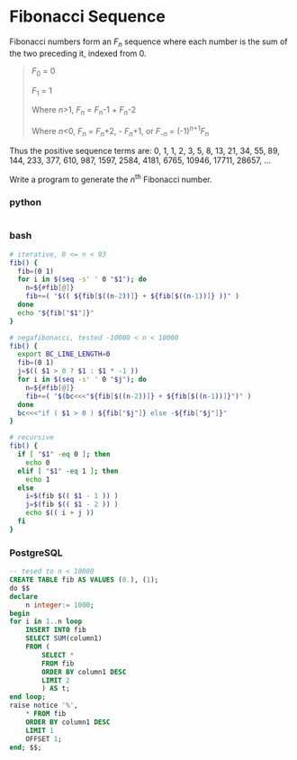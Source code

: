 # Fibonacci Sequence
Fibonacci numbers form an *F<sub>n</sub>* sequence where each number is the sum of the two preceding it, indexed from 0.

> *F*<sub>0</sub> = 0
>
> *F*<sub>1</sub> = 1
> 
> Where *n*>1, *F<sub>n</sub>* = *F<sub>n</sub>*-1 + *F<sub>n</sub>*-2
> 
> Where *n*<0, *F<sub>n</sub>* = *F<sub>n</sub>*+2, - *F<sub>n</sub>*+1, or  *F<sub>-n</sub>* = (-1)<sup>*n*+1</sup>*F<sub>n</sub>*

Thus the positive sequence terms are: 0, 1, 1, 2, 3, 5, 8, 13, 21, 34, 55, 89, 144, 233, 377, 610, 987, 1597, 2584, 4181, 6765, 10946, 17711, 28657, ...

Write a program to generate the *n*<sup>th</sup> Fibonacci number.

### python
```python

```

### bash
```bash
# iterative, 0 <= n < 93
fib() {
  fib=(0 1)
  for i in $(seq -s' ' 0 "$1"); do
    n=${#fib[@]}
    fib+=( "$(( ${fib[$((n-2))]} + ${fib[$((n-1))]} ))" )
  done
  echo "${fib["$1"]}"
}

# negafibonacci, tested -10000 < n < 10000
fib() {
  export BC_LINE_LENGTH=0
  fib=(0 1)
  j=$(( $1 > 0 ? $1 : $1 * -1 ))
  for i in $(seq -s' ' 0 "$j"); do
    n=${#fib[@]}
    fib+=( "$(bc<<<"${fib[$((n-2))]} + ${fib[$((n-1))]}")" )
  done
  bc<<<"if ( $1 > 0 ) ${fib["$j"]} else -${fib["$j"]}"
}

# recursive
fib() {
  if [ "$1" -eq 0 ]; then
    echo 0
  elif [ "$1" -eq 1 ]; then
    echo 1
  else
    i=$(fib $(( $1 - 1 )) )
    j=$(fib $(( $1 - 2 )) )
    echo $(( i + j ))
  fi
}
```

### PostgreSQL
```sql
-- tesed to n < 10000
CREATE TABLE fib AS VALUES (0.), (1);
do $$
declare
	n integer:= 1000;
begin
for i in 1..n loop
	INSERT INTO fib
	SELECT SUM(column1)
	FROM (
		SELECT *
		FROM fib
		ORDER BY column1 DESC
		LIMIT 2
		) AS t;
end loop;
raise notice '%',
	* FROM fib
	ORDER BY column1 DESC
	LIMIT 1
	OFFSET 1;
end; $$;
```
